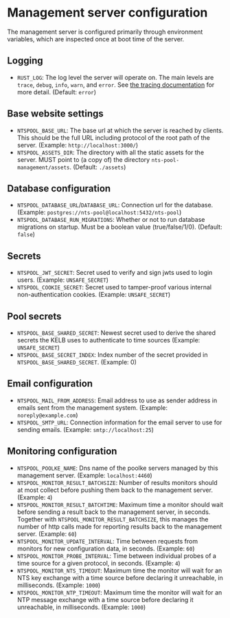 # Management server configuration

The management server is configured primarily through environment variables, which are inspected once at boot time of the server.

## Logging
- `RUST_LOG`: The log level the server will operate on. The main levels are `trace`, `debug`, `info`, `warn`, and `error`. See [the tracing documentation](https://docs.rs/tracing-subscriber/latest/tracing_subscriber/fmt/index.html#filtering-events-with-environment-variables) for more detail. (Default: `error`)

## Base website settings
- `NTSPOOL_BASE_URL`: The base url at which the server is reached by clients. This should be the full URL including protocol of the root path of the server. (Example: `http://localhost:3000/`)
- `NTSPOOL_ASSETS_DIR`: The directory with all the static assets for the server. MUST point to (a copy of) the directory `nts-pool-management/assets`. (Default: `./assets`)

## Database configuration
- `NTSPOOL_DATABASE_URL`/`DATABASE_URL`: Connection url for the database. (Example: `postgres://nts-pool@localhost:5432/nts-pool`)
- `NTSPOOL_DATABASE_RUN_MIGRATIONS`: Whether or not to run database migrations on startup. Must be a boolean value (true/false/1/0). (Default: `false`)

## Secrets
- `NTSPOOL_JWT_SECRET`: Secret used to verify and sign jwts used to login users. (Example: `UNSAFE_SECRET`)
- `NTSPOOL_COOKIE_SECRET`: Secret used to tamper-proof various internal non-authentication cookies. (Example: `UNSAFE_SECRET`)

## Pool secrets
- `NTSPOOL_BASE_SHARED_SECRET`: Newest secret used to derive the shared secrets the KELB uses to authenticate to time sources (Example: `UNSAFE_SECRET`)
- `NTSPOOL_BASE_SECRET_INDEX`: Index number of the secret provided in `NTSPOOL_BASE_SHARED_SECRET`. (Example: 0)

## Email configuration
- `NTSPOOL_MAIL_FROM_ADDRESS`: Email address to use as sender address in emails sent from the management system. (Example: `noreply@example.com`)
- `NTSPOOL_SMTP_URL`: Connection information for the email server to use for sending emails. (Example: `smtp://localhost:25`)

## Monitoring configuration
- `NTSPOOL_POOLKE_NAME`: Dns name of the poolke servers managed by this management server. (Example: `localhost:4460`)
- `NTSPOOL_MONITOR_RESULT_BATCHSIZE`: Number of results monitors should at most collect before pushing them back to the management server. (Example: `4`)
- `NTSPOOL_MONITOR_RESULT_BATCHTIME`: Maximum time a monitor should wait before sending a result back to the management server, in seconds. Together with `NTSPOOL_MONITOR_RESULT_BATCHSIZE`, this manages the number of http calls made for reporting results back to the management server. (Example: `60`)
- `NTSPOOL_MONITOR_UPDATE_INTERVAL`: Time between requests from monitors for new configuration data, in seconds. (Example: `60`)
- `NTSPOOL_MONITOR_PROBE_INTERVAL`: Time between individual probes of a time source for a given protocol, in seconds. (Example: `4`)
- `NTSPOOL_MONITOR_NTS_TIMEOUT`: Maximum time the monitor will wait for an NTS key exchange with a time source before declaring it unreachable, in milliseconds. (Example: `1000`)
- `NTSPOOL_MONITOR_NTP_TIMEOUT`: Maximum time the monitor will wait for an NTP message exchange with a time source before declaring it unreachable, in milliseconds. (Example: `1000`)
